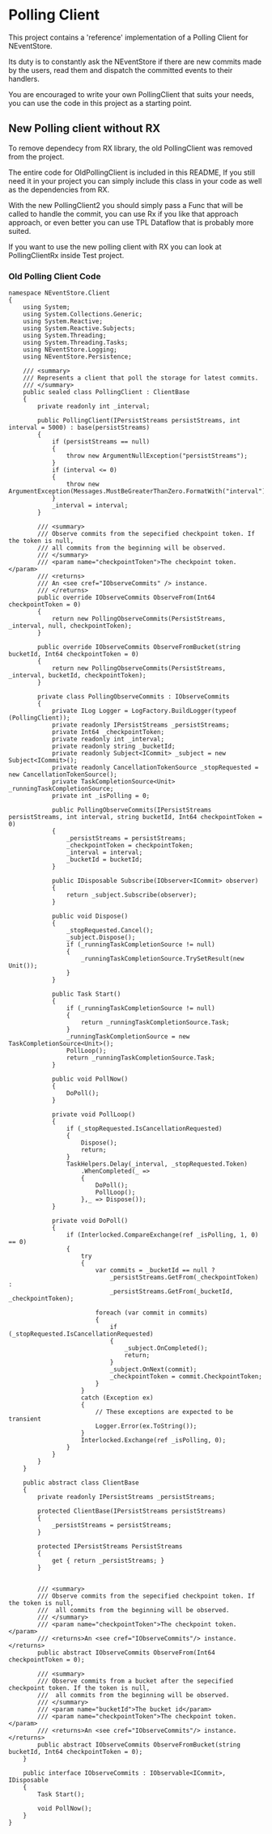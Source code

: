 # Polling Client

This project contains a 'reference' implementation of a Polling Client for NEventStore.

Its duty is to constantly ask the NEventStore if there are new commits made by the users, read them and dispatch the
committed events to their handlers.

You are encouraged to write your own PollingClient that suits your needs, you can use the code in this project as a
starting point.

## New Polling client without RX

To remove dependecy from RX library, the old PollingClient was removed from the project.

The entire code for OldPollingClient is included in this README, If you still need it in your project you can simply
include this class in your code as well as the dependencies from RX.

With the new PollingClient2 you should simply pass a Func that will be called to handle the commit, you can use Rx if
you like that approach approach, or even better you can use TPL Dataflow that is probably more suited.

If you want to use the new polling client with RX you can look at PollingClientRx inside Test project.

### Old Polling Client Code

	namespace NEventStore.Client
	{
	    using System;
	    using System.Collections.Generic;
	    using System.Reactive;
	    using System.Reactive.Subjects;
	    using System.Threading;
	    using System.Threading.Tasks;
	    using NEventStore.Logging;
	    using NEventStore.Persistence;
	
	    /// <summary>
	    /// Represents a client that poll the storage for latest commits.
	    /// </summary>
	    public sealed class PollingClient : ClientBase
	    {
	        private readonly int _interval;
	
	        public PollingClient(IPersistStreams persistStreams, int interval = 5000) : base(persistStreams)
	        {
	            if (persistStreams == null)
	            {
	                throw new ArgumentNullException("persistStreams");
	            }
	            if (interval <= 0)
	            {
	                throw new ArgumentException(Messages.MustBeGreaterThanZero.FormatWith("interval"));
	            }
	            _interval = interval;
	        }
	
	        /// <summary>
	        /// Observe commits from the sepecified checkpoint token. If the token is null,
	        /// all commits from the beginning will be observed.
	        /// </summary>
	        /// <param name="checkpointToken">The checkpoint token.</param>
	        /// <returns>
	        /// An <see cref="IObserveCommits" /> instance.
	        /// </returns>
	        public override IObserveCommits ObserveFrom(Int64 checkpointToken = 0)
	        {
	            return new PollingObserveCommits(PersistStreams, _interval, null, checkpointToken);
	        }
	
	        public override IObserveCommits ObserveFromBucket(string bucketId, Int64 checkpointToken = 0)
	        {
	            return new PollingObserveCommits(PersistStreams, _interval, bucketId, checkpointToken);
	        }
	
	        private class PollingObserveCommits : IObserveCommits
	        {
	            private ILog Logger = LogFactory.BuildLogger(typeof (PollingClient));
	            private readonly IPersistStreams _persistStreams;
	            private Int64 _checkpointToken;
	            private readonly int _interval;
	            private readonly string _bucketId;
	            private readonly Subject<ICommit> _subject = new Subject<ICommit>();
	            private readonly CancellationTokenSource _stopRequested = new CancellationTokenSource();
	            private TaskCompletionSource<Unit> _runningTaskCompletionSource;
	            private int _isPolling = 0;
	
	            public PollingObserveCommits(IPersistStreams persistStreams, int interval, string bucketId, Int64 checkpointToken = 0)
	            {
	                _persistStreams = persistStreams;
	                _checkpointToken = checkpointToken;
	                _interval = interval;
	                _bucketId = bucketId;
	            }
	
	            public IDisposable Subscribe(IObserver<ICommit> observer)
	            {
	                return _subject.Subscribe(observer);
	            }
	
	            public void Dispose()
	            {
	                _stopRequested.Cancel();
	                _subject.Dispose();
	                if (_runningTaskCompletionSource != null)
	                {
	                    _runningTaskCompletionSource.TrySetResult(new Unit());
	                }
	            }
	
	            public Task Start()
	            {
	                if (_runningTaskCompletionSource != null)
	                {
	                    return _runningTaskCompletionSource.Task;
	                }
	                _runningTaskCompletionSource = new TaskCompletionSource<Unit>();
	                PollLoop();
	                return _runningTaskCompletionSource.Task;
	            }
	
	            public void PollNow()
	            {
	                DoPoll();
	            }
	
	            private void PollLoop()
	            {
	                if (_stopRequested.IsCancellationRequested)
	                {
	                    Dispose();
	                    return;
	                }
	                TaskHelpers.Delay(_interval, _stopRequested.Token)
	                    .WhenCompleted(_ =>
	                    {
	                        DoPoll();
	                        PollLoop();
	                    },_ => Dispose());
	            }
	
	            private void DoPoll()
	            {
	                if (Interlocked.CompareExchange(ref _isPolling, 1, 0) == 0)
	                {
	                    try
	                    {
	                        var commits = _bucketId == null ? 
	                            _persistStreams.GetFrom(_checkpointToken) :
	                            _persistStreams.GetFrom(_bucketId, _checkpointToken);
	
	                        foreach (var commit in commits)
	                        {
	                            if (_stopRequested.IsCancellationRequested)
	                            {
	                                _subject.OnCompleted();
	                                return;
	                            }
	                            _subject.OnNext(commit);
	                            _checkpointToken = commit.CheckpointToken;
	                        }
	                    }
	                    catch (Exception ex)
	                    {
	                        // These exceptions are expected to be transient
	                        Logger.Error(ex.ToString());
	                    }
	                    Interlocked.Exchange(ref _isPolling, 0);
	                }
	            }
	        }
	    }
	
	    public abstract class ClientBase
	    {
	        private readonly IPersistStreams _persistStreams;
	
	        protected ClientBase(IPersistStreams persistStreams)
	        {
	            _persistStreams = persistStreams;
	        }
	
	        protected IPersistStreams PersistStreams
	        {
	            get { return _persistStreams; }
	        }
	
	
	        /// <summary>
	        /// Observe commits from the sepecified checkpoint token. If the token is null,
	        ///  all commits from the beginning will be observed.
	        /// </summary>
	        /// <param name="checkpointToken">The checkpoint token.</param>
	        /// <returns>An <see cref="IObserveCommits"/> instance.</returns>
	        public abstract IObserveCommits ObserveFrom(Int64 checkpointToken = 0);
	
	        /// <summary>
	        /// Observe commits from a bucket after the sepecified checkpoint token. If the token is null,
	        ///  all commits from the beginning will be observed.
	        /// </summary>
	        /// <param name="bucketId">The bucket id</param>
	        /// <param name="checkpointToken">The checkpoint token.</param>
	        /// <returns>An <see cref="IObserveCommits"/> instance.</returns>
	        public abstract IObserveCommits ObserveFromBucket(string bucketId, Int64 checkpointToken = 0);
	    }
	
	    public interface IObserveCommits : IObservable<ICommit>, IDisposable
	    {
	        Task Start();
	
	        void PollNow();
	    }
	}

